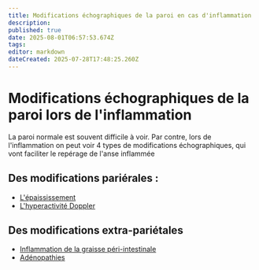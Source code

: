 ```yaml
---
title: Modifications échographiques de la paroi en cas d'inflammation
description: 
published: true
date: 2025-08-01T06:57:53.674Z
tags: 
editor: markdown
dateCreated: 2025-07-28T17:48:25.260Z
---
```


# Modifications échographiques de la paroi lors de l'inflammation
La paroi normale est souvent difficile à voir.
Par contre, lors de l'inflammation on peut voir 4 types de modifications échographiques, qui vont faciliter le repérage de l'anse inflammée

## Des modifications pariérales :
- [L'épaississement](/bases/paroi_inflammee/epaississement)
- [L'hyperactivité Doppler](/bases/paroi_inflammee/doppler)

## Des modifications extra-pariétales
- [Inflammation de la graisse péri-intestinale](/bases/paroi_inflammee/graisse)
- [Adénopathies](/bases/paroi_inflammee/adp)